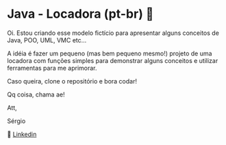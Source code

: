 # Java - Locadora (pt-br) 🚗

Oi. Estou criando esse modelo fictício para apresentar alguns conceitos de Java, POO, UML, VMC etc...

A idéia é fazer um pequeno (mas bem pequeno mesmo!) projeto de uma locadora com funções simples para demonstrar alguns conceitos e utilizar ferramentas para me aprimorar. 

Caso queira, clone o repositório e bora codar!

Qq coisa, chama ae!

Att,

Sérgio

:postbox: [Linkedin](https://www.linkedin.com/in/sergio-ricardo-de-oliveira-228b0336/)


